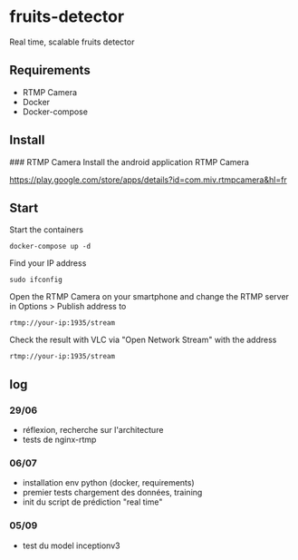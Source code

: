 # fruits-detector 

Real time, scalable fruits detector

## Requirements 
- RTMP Camera
- Docker
- Docker-compose

## Install
### RTMP Camera
Install the android application RTMP Camera

https://play.google.com/store/apps/details?id=com.miv.rtmpcamera&hl=fr

## Start

Start the containers

```docker-compose up -d```

Find your IP address

```sudo ifconfig```

Open the RTMP Camera on your smartphone and change the RTMP server in Options > Publish address to

```rtmp://your-ip:1935/stream```

Check the result with VLC via "Open Network Stream" with the address

```rtmp://your-ip:1935/stream```

## log
### 29/06
- réflexion, recherche sur l'architecture
- tests de nginx-rtmp

### 06/07
- installation env python (docker, requirements)
- premier tests chargement des données, training
- init du script de prédiction "real time"

### 05/09
- test du model inceptionv3
